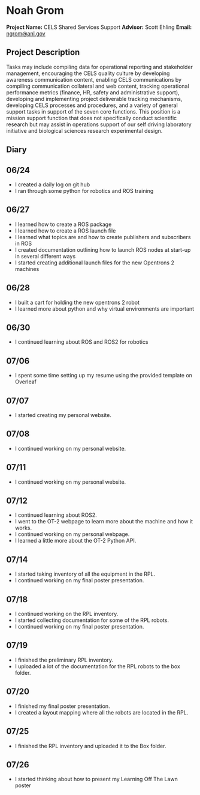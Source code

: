 # Noah Grom
**Project Name:** CELS Shared Services Support **Advisor:** Scott Ehling **Email:** ngrom@anl.gov

## Project Description
Tasks may include compiling data for operational reporting and stakeholder management, encouraging the CELS quality culture by developing awareness communication content, enabling CELS communications by compiling communication collateral and web content, tracking operational performance metrics (finance, HR, safety and administrative support), developing and implementing project deliverable tracking mechanisms, developing CELS processes and procedures, and a variety of general support tasks in support of the seven core functions. This position is a mission support function that does not specifically conduct scientific research but may assist in operations support of our self driving laboratory initiative and biological sciences research experimental design.

## Diary

## 06/24
* I created a daily log on git hub
* I ran through some python for robotics and ROS training

## 06/27
* I learned how to create a ROS package
* I learned how to create a ROS launch file
* I learned what topics are and how to create publishers and subscribers in ROS
* I created documentation outlining how to launch ROS nodes at start-up in several different ways
* I started creating additional launch files for the new Opentrons 2 machines

## 06/28
* I built a cart for holding the new opentrons 2 robot
* I learned more about python and why virtual environments are important

## 06/30
* I continued learning about ROS and ROS2 for robotics

## 07/06
* I spent some time setting up my resume using the provided template on Overleaf

## 07/07
* I started creating my personal website.

## 07/08
* I continued working on my personal website.

## 07/11
* I continued working on my personal website.

## 07/12
* I continued learning about ROS2.
* I went to the OT-2 webpage to learn more about the machine and how it works.
* I continued working on my personal webpage.
* I learned a little more about the OT-2 Python API.

## 07/14
* I started taking inventory of all the equipment in the RPL.
* I continued working on my final poster presentation.

## 07/18
* I continued working on the RPL inventory.
* I started collecting documentation for some of the RPL robots.
* I continued working on my final poster presentation.

## 07/19
* I finished the preliminary RPL inventory.
* I uploaded a lot of the documentation for the RPL robots to the box folder.

## 07/20 
* I finished my final poster presentation.
* I created a layout mapping where all the robots are located in the RPL.

## 07/25
* I finished the RPL inventory and uploaded it to the Box folder.

## 07/26
* I started thinking about how to present my Learning Off The Lawn poster
